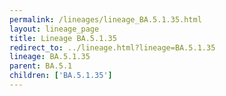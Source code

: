 ```yaml
---
permalink: /lineages/lineage_BA.5.1.35.html
layout: lineage_page
title: Lineage BA.5.1.35
redirect_to: ../lineage.html?lineage=BA.5.1.35
lineage: BA.5.1.35
parent: BA.5.1
children: ['BA.5.1.35']
---
```

